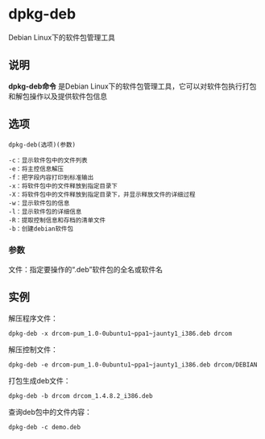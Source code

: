 dpkg-deb
===

Debian Linux下的软件包管理工具

## 说明

**dpkg-deb命令** 是Debian Linux下的软件包管理工具，它可以对软件包执行打包和解包操作以及提供软件包信息

## 选项

```
dpkg-deb(选项)(参数)
```

  

```
-c：显示软件包中的文件列表
-e：将主控信息解压
-f：把字段内容打印到标准输出
-x：将软件包中的文件释放到指定目录下
-X：将软件包中的文件释放到指定目录下，并显示释放文件的详细过程
-w：显示软件包的信息
-l：显示软件包的详细信息
-R：提取控制信息和存档的清单文件
-b：创建debian软件包
```

### 参数  

文件：指定要操作的“.deb”软件包的全名或软件名

## 实例

解压程序文件：

```
dpkg-deb -x drcom-pum_1.0-0ubuntu1~ppa1~jaunty1_i386.deb drcom
```

解压控制文件：

```
dpkg-deb -e drcom-pum_1.0-0ubuntu1~ppa1~jaunty1_i386.deb drcom/DEBIAN
```

打包生成deb文件：

```
dpkg-deb -b drcom drcom_1.4.8.2_i386.deb
```

查询deb包中的文件内容：

```
dpkg-deb -c demo.deb
```


